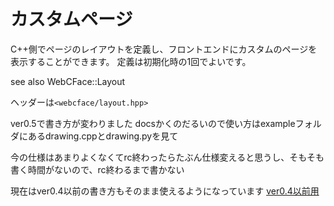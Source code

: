 # カスタムページ
C++側でページのレイアウトを定義し、フロントエンドにカスタムのページを表示することができます。
定義は初期化時の1回でよいです。

see also WebCFace::Layout

ヘッダーは`<webcface/layout.hpp>`

ver0.5で書き方が変わりました
docsかくのだるいので使い方はexampleフォルダにあるdrawing.cppとdrawing.pyを見て

今の仕様はあまりよくなくてrc終わったらたぶん仕様変えると思うし、そもそも書く時間がないので、rc終わるまで書かない

現在はver0.4以前の書き方もそのまま使えるようになっています
[ver0.4以前用](./2_5_custom_page_old.md)